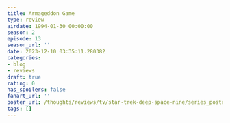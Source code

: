 ```yaml
---
title: Armageddon Game
type: review
airdate: 1994-01-30 00:00:00
season: 2
episode: 13
season_url: ''
date: 2023-12-10 03:35:11.280382
categories:
- blog
- reviews
draft: true
rating: 0
has_spoilers: false
fanart_url: ''
poster_url: /thoughts/reviews/tv/star-trek-deep-space-nine/series_poster.jpg
tags: []
---
```


